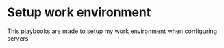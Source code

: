# Setup work environment

This playbooks are made to setup my work environment when configuring servers
